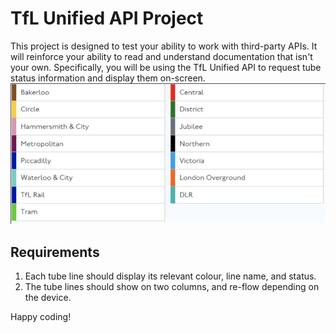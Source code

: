 # TfL Unified API Project

This project is designed to test your ability to work with third-party APIs. It
will reinforce your ability to read and understand documentation that isn't your
own. Specifically, you will be using the TfL Unified API to request tube status
information and display them on-screen.
![Project Design Image](image.jpg "Design of API")

## Requirements

1. Each tube line should display its relevant colour, line name, and status.
2. The tube lines should show on two columns, and re-flow depending on the
   device.

Happy coding!
